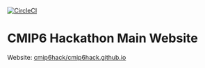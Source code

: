 [![CircleCI](https://img.shields.io/circleci/project/github/cmip6hack/cmip6hack.github.io/master.svg?style=for-the-badge&logo=circleci)](https://circleci.com/gh/cmip6hack/cmip6hack.github.io)

# CMIP6 Hackathon Main Website

Website: [cmip6hack/cmip6hack.github.io](https://cmip6hack.github.io)
